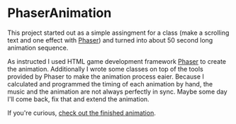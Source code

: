 # PhaserAnimation

This project started out as a simple assingment for a class (make a scrolling text and one effect with [Phaser](http://phaser.io)) and turned into about 50 second long animation sequence.

As instructed I used HTML game development framework [Phaser](http://phaser.io) to create the animation. Additionally I wrote some classes on top of the tools provided by Phaser to make the animation process eaier. Because I calculated and programmed the timing of each animation by hand, the music and the animation are not always perfectly in sync. Maybe some day I'll come back, fix that and extend the animation.

If you're curious, [check out the finished animation](http://rajala.me/PhaserAnimation/).
